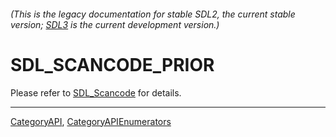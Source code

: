 ###### (This is the legacy documentation for stable SDL2, the current stable version; [SDL3](https://wiki.libsdl.org/SDL3/) is the current development version.)
# SDL_SCANCODE_PRIOR

Please refer to [SDL_Scancode](SDL_Scancode) for details.

----
[CategoryAPI](CategoryAPI), [CategoryAPIEnumerators](CategoryAPIEnumerators)

